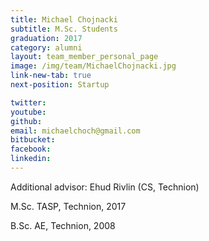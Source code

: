 ```yaml
---
title: Michael Chojnacki
subtitle: M.Sc. Students
graduation: 2017
category: alumni
layout: team_member_personal_page
image: /img/team/MichaelChojnacki.jpg
link-new-tab: true
next-position: Startup

twitter: 
youtube: 
github: 
email: michaelchoch@gmail.com
bitbucket: 
facebook: 
linkedin:
---
```

Additional advisor: Ehud Rivlin (CS, Technion)

M.Sc. TASP, Technion, 2017

B.Sc. AE, Technion, 2008

<!-- {% bibliography --query @*[year=2023] --group_by none %}
{% bibliography -q @*[c ~= {{ V. Indelman }}] %}
{% bibliography --sort authors %} -->
